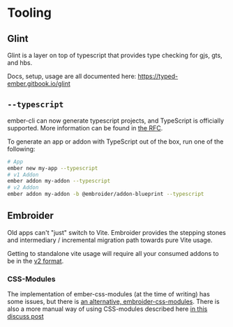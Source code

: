 # Tooling

## Glint

Glint is a layer on top of typescript that provides type checking for gjs, gts, and hbs.

Docs, setup, usage are all documented here: https://typed-ember.gitbook.io/glint

## `--typescript`

ember-cli can now generate typescript projects, and TypeScript is officially supported.
More information can be found in [the RFC](https://github.com/emberjs/rfcs/pull/724).

To generate an app or addon with TypeScript out of the box, run one of the following:
```bash
# App
ember new my-app --typescript
# v1 Addon
ember addon my-addon --typescript
# v2 Addon
ember addon my-addon -b @embroider/addon-blueprint --typescript
```

## Embroider

Old apps can't "just" switch to Vite. Embroider provides the stepping stones and intermediary / incremental migration path towards pure Vite usage.

Getting to standalone vite usage will require all your consumed addons to be in the [v2 format](./v2-addon/README.md).

### CSS-Modules

The implementation of ember-css-modules (at the time of writing) has some issues, but there is [an alternative, embroider-css-modules](https://github.com/ijlee2/embroider-css-modules).
There is also a more manual way of using CSS-modules described here [in this discuss post](https://discuss.emberjs.com/t/ember-modern-css/19614)
